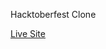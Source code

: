 Hacktoberfest Clone

<a href="https://hacktoberfest-clone.netlify.app/" target="_blank">Live Site</a>
